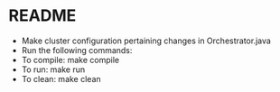 README
======

- Make cluster configuration pertaining changes in Orchestrator.java
- Run the following commands:
- To compile: make compile
- To run: make run
- To clean: make clean
